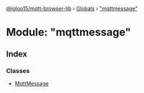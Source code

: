 [@igloo15/mqtt-browser-lib](../README.md) › [Globals](../globals.md) › ["mqttmessage"](_mqttmessage_.md)

# Module: "mqttmessage"

## Index

### Classes

* [MqttMessage](../classes/_mqttmessage_.mqttmessage.md)
